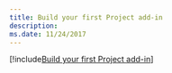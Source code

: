 ```yaml
---
title: Build your first Project add-in
description: 
ms.date: 11/24/2017 
---
```


[!include[Build your first Project add-in](../includes/file-get-started-project.md)]